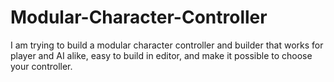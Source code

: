 # Modular-Character-Controller
 I am trying to build a modular character controller and builder that works for player and AI alike, easy to build in editor, and  make it possible to choose your controller.
